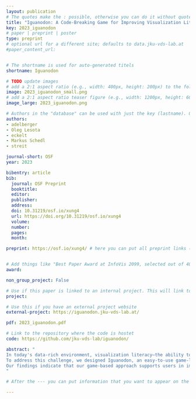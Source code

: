 ```yaml
---
layout: publication
# The quotes make the : possible, otherwise you can do it without quotes
title: "Iguanodon: A Code-Breaking Game for Improving Visualization Literacy"
key: 2023_iguanodon
# paper | preprint | poster
type: preprint
# optional url for a different site; defaults to data.jku-vds-lab.at
#paper_content_url: 


# The shortname is used for auto-generated titels
shortname: Iguanodon

# TODO update images
# add a 2:1 aspect ratio (e.g., width: 400px, height: 200px) to the folder /assets/images/papers/
image: 2023_iguanodon_small.png
# add a 2:1 aspect ratio teaser figure (e.g., width: 1200px, height: 600px) to the folder /assets/images/papers/
image_large: 2023_iguanodon.png

# Authors in the "database" can be used with just the key (lastname). Others can be written properly.
authors:
- adelberger
- Oleg Lesota
- eckelt
- Markus Schedl
- streit

journal-short: OSF
year: 2023

bibentry: article
bib:
  journal: OSF Preprint
  booktitle: 
  editor: 
  publisher: 
  address: 
  doi: 10.31219/osf.io/xung4
  url: https://doi.org/10.31219/osf.io/xung4 
  volume: 
  number: 
  pages: 
  month:

preprint: https://osf.io/xung4/ # here you can put all preprint links (arxiv.org, osf.io,...)


# Add things like "Best Paper Award at InfoVis 2099, selected out of 4000 submissions"
award:

non_group_project: False

# Use if this paper is linked to an internal project. This will link to the project site
project: 

# Use this if you have an external project website
external-project: https://iguanodon.jku-vds-lab.at/

pdf: 2023_iguanodon.pdf

# Link to the repository where the code is hostet
code: https://github.com/jku-vds-lab/iguanodon/

abstract: "
In today's data-rich environment, visualization literacy—the ability to understand and communicate information through visualizations—is increasingly important. However, constructing effective visualizations can be challenging due to the vast design choices involved. Off-the-shelf systems and libraries produce visualizations with carefully selected defaults that users may not be aware of, making it hard to increase their visualization literacy with those systems. In addition, traditional ways of improving visualization literacy, such as textbooks and tutorials, can be burdensome as they require sifting through a plethora of resources.
To address this challenge, we designed Iguanodon, an easy-to-use game-like application that complements the traditional methods of improving visualization literacy. In our game application, users interactively choose whether to apply  design choices, which we assign to sub-tasks that must be optimized to create an effective visualization. The application offers multiple game variations to help users learn how different design choices should be applied for constructing effective visualizations. Furthermore, our approach  easily adapts to different visualization design guidelines. We describe the application's design and present the results of a user study with 37 participants. 
Our findings indicate that our game-based approach supports users in improving their visualization literacy.
"

# After the --- you can put information that you want to appear on the website using markdown formatting or HTML. A good example are acknowledgements, extra references, an erratum, etc.

---
```



